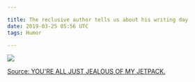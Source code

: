 ```yaml
---

title: The reclusive author tells us about his writing day
date: 2019-03-25 05:56 UTC
tags: Humor

---
```


![](2019-03-25-the-reclusive-author-tells-us-about-his-writing-day/author.jpg " ")

[Source: YOU'RE ALL JUST JEALOUS OF MY JETPACK.](http://myjetpack.tumblr.com/post/182704047640/the-reclusive-author-tells-us-about-his-writing)